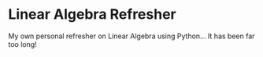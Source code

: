 # Linear Algebra Refresher
My own personal refresher on Linear Algebra using Python... It has been far too long!
